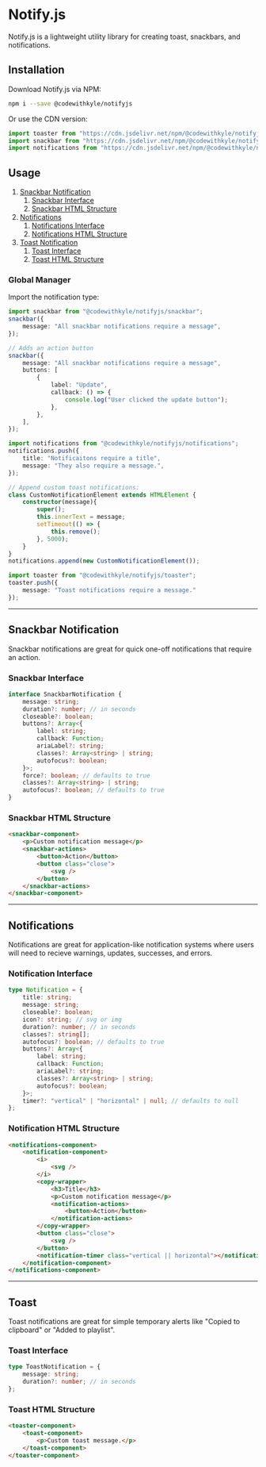 # Notify.js

Notify.js is a lightweight utility library for creating toast, snackbars, and notifications.

## Installation

Download Notify.js via NPM:

```sh
npm i --save @codewithkyle/notifyjs
```

Or use the CDN version:

```javascript
import toaster from "https://cdn.jsdelivr.net/npm/@codewithkyle/notifyjs@4/dist/toast.js";
import snackbar from "https://cdn.jsdelivr.net/npm/@codewithkyle/notifyjs@4/dist/snackbar.js";
import notifications from "https://cdn.jsdelivr.net/npm/@codewithkyle/notifyjs@4/dist/notifications.js";
```

## Usage

1. [Snackbar Notification](#snackbar-notification)
    1. [Snackbar Interface](#snackbar-interface)
    1. [Snackbar HTML Structure](#snackbar-html-structure)
1. [Notifications](#notifications)
    1. [Notifications Interface](#notification-interface)
    1. [Notifications HTML Structure](#notification-html-structure)
1. [Toast Notification](#toast)
    1. [Toast Interface](#toast-interface)
    1. [Toast HTML Structure](#toast-html-structure)

### Global Manager

Import the notification type:

```typescript
import snackbar from "@codewithkyle/notifyjs/snackbar";
snackbar({
    message: "All snackbar notifications require a message",
});

// Adds an action button
snackbar({
    message: "All snackbar notifications require a message",
    buttons: [
        {
            label: "Update",
            callback: () => {
                console.log("User clicked the update button");
            },
        },
    ],
});
```

```typescript
import notifications from "@codewithkyle/notifyjs/notifications";
notifications.push({
    title: "Notificaitons require a title",
    message: "They also require a message.",
});

// Append custom toast notifications:
class CustomNotificationElement extends HTMLElement {
    constructor(message){
        super();
        this.innerText = message;
        setTimeout(() => {
            this.remove();
        }, 5000);
    }
}
notifications.append(new CustomNotificationElement());
```

```typescript
import toaster from "@codewithkyle/notifyjs/toaster";
toaster.push({
    message: "Toast notifications require a message."
});
```

---

## Snackbar Notification

Snackbar notifications are great for quick one-off notifications that require an action.

### Snackbar Interface 

```typescript
interface SnackbarNotification {
    message: string;
    duration?: number; // in seconds
    closeable?: boolean;
    buttons?: Array<{
        label: string;
        callback: Function;
        ariaLabel?: string;
        classes?: Array<string> | string;
        autofocus?: boolean;
    }>;
    force?: boolean; // defaults to true
    classes?: Array<string> | string;
    autofocus?: boolean; // defaults to true
}
```

### Snackbar HTML Structure

```html
<snackbar-component>
    <p>Custom notification message</p>
    <snackbar-actions>
        <button>Action</button>
        <button class="close">
            <svg />
        </button>
    </snackbar-actions>
</snackbar-component>
```

---

## Notifications

Notifications are great for application-like notification systems where users will need to recieve warnings, updates, successes, and errors.

### Notification Interface 

```typescript
type Notification = {
    title: string;
    message: string;
    closeable?: boolean;
    icon?: string; // svg or img
    duration?: number; // in seconds
    classes?: string[];
    autofocus?: boolean; // defaults to true
    buttons?: Array<{
        label: string;
        callback: Function;
        ariaLabel?: string;
        classes?: Array<string> | string;
        autofocus?: boolean;
    }>;
    timer?: "vertical" | "horizontal" | null; // defaults to null
};
```

### Notification HTML Structure

```html
<notifications-component>
    <notification-component>
        <i>
            <svg />
        </i>
        <copy-wrapper>
            <h3>Title</h3>
            <p>Custom notification message</p>
            <notification-actions>
                <button>Action</button>
            </notification-actions>
        </copy-wrapper>
        <button class="close">
            <svg />
        </button>
        <notification-timer class="vertical || horizontal"></notification-timer>
    </notification-component>
</notifications-component>
```

---

## Toast

Toast notifications are great for simple temporary alerts like "Copied to clipboard" or "Added to playlist".

### Toast Interface 

```typescript
type ToastNotification = {
    message: string;
    duration?: number; // in seconds
};
```

### Toast HTML Structure

```html
<toaster-component>
    <toast-component>
        <p>Custom toast message.</p>
    </toast-component>
</toaster-component>
```
